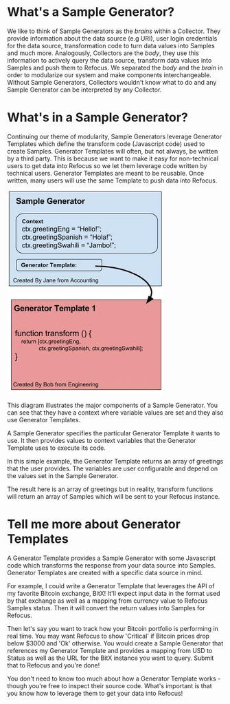 # What's a Sample Generator?

We like to think of Sample Generators as the *brains* within a Collector. They provide information about the data source (e.g URI), user login credentials for the data source, transformation code to turn data values into Samples and much more. Analogously, Collectors are the *body*, they use this information to actively query the data source, transform data values into Samples and push them to Refocus.  We separated the *body* and the *brain* in order to modularize our system and make components interchangeable. Without Sample Generators, Collectors wouldn't know what to do and any Sample Generator can be interpreted by any Collector.

# What's in a Sample Generator?

Continuing our theme of modularity, Sample Generators leverage Generator Templates which define the transform code (Javascript code) used to create Samples. Generator Templates will often, but not always, be written by a third party. This is because we want to make it easy for non-technical users to get data into Refocus so we let them leverage code written by technical users. Generator Templates are meant to be reusable. Once written, many users will use the same Template to push data into Refocus.

![Collector using SG Diagram](../assets/SGDiagram.jpg)

This diagram illustrates the major components of a Sample Generator. You can see that they have a context where variable values are set and they also use Generator Templates.

A Sample Generator specifies the particular Generator Template it wants to use. It then provides values to context variables that the Generator Template uses to execute its code.

In this simple example, the Generator Template returns an array of greetings that the user provides. The variables are user configurable and depend on the values set in the Sample Generator.

The result here is an array of greetings but in reality, transform functions will return an array of Samples which will be sent to your Refocus instance.

# Tell me more about Generator Templates

A Generator Template provides a Sample Generator with some Javascript code which transforms the response from your data source into Samples. Generator Templates are created with a specific data source in mind.

For example, I could write a Generator Template that leverages the API of my favorite Bitcoin exchange, BitX! It'll expect input data in the format used by that exchange as well as a mapping from currency value to Refocus Samples status. Then it will convert the return values into Samples for Refocus.

Then let's say you want to track how your Bitcoin portfolio is performing in real time. You may want Refocus to show 'Critical' if Bitcoin prices drop below $3000 and 'Ok' otherwise. You would create a Sample Generator that references my Generator Template and provides a mapping from USD to Status as well as the URL for the BitX instance you want to query. Submit that to Refocus and you're done!

You don't need to know too much about how a Generator Template works - though you're free to inspect their source code.
What's important is that you know how to leverage them to get your data into Refocus!
